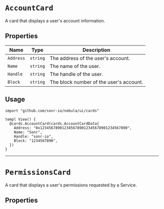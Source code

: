 # `AccountCard`

A card that displays a user's account information.

## Properties


| Name | Type | Description |
| ---- | ---- | ----------- |
| `Address` | `string` | The address of the user's account. |
| `Name` | `string` | The name of the user. |
| `Handle` | `string` | The handle of the user. |
| `Block` | `string` | The block number of the user's account. |


## Usage

```templ
import "github.com/sonr-io/nebula/ui/cards"

templ View() {
  @cards.AccountCard(cards.AccountCardData{
    Address: "0x1234567890123456789012345678901234567890",
    Name: "Sonr",
    Handle: "sonr-io",
    Block: "1234567890",
  })
}
```

---

# `PermissionsCard`

A card that displays a user's permissions requested by a Service.

## Properties


